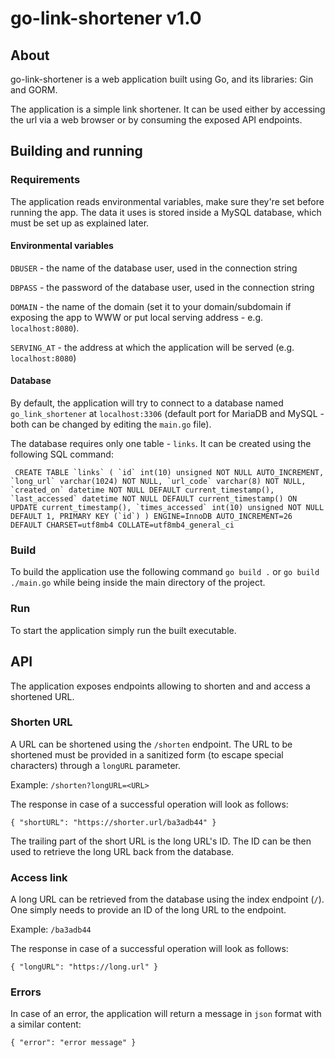 # go-link-shortener v1.0

## About

go-link-shortener is a web application built using Go, and its libraries: Gin and GORM.

The application is a simple link shortener. It can be used either by accessing the url via a web browser or by consuming the exposed API endpoints.

## Building and running

### Requirements

The application reads environmental variables, make sure they're set before running the app. The data it uses is stored inside a MySQL database, which must be set up as explained later.

#### Environmental variables

`DBUSER` - the name of the database user, used in the connection string

`DBPASS` - the password of the database user, used in the connection string

`DOMAIN` - the name of the domain (set it to your domain/subdomain if exposing the app to WWW or put local serving address - e.g. `localhost:8080`).

`SERVING_AT` - the address at which the application will be served (e.g. `localhost:8080`)

#### Database

By default, the application will try to connect to a database named `go_link_shortener` at `localhost:3306` (default port for MariaDB and MySQL - both can be changed by editing the `main.go` file).

The database requires only one table - `links`.
It can be created using the following SQL command:

``` CREATE TABLE `links` (
`id` int(10) unsigned NOT NULL AUTO_INCREMENT,
`long_url` varchar(1024) NOT NULL,
`url_code` varchar(8) NOT NULL,
`created_on` datetime NOT NULL DEFAULT current_timestamp(),
`last_accessed` datetime NOT NULL DEFAULT current_timestamp() ON UPDATE current_timestamp(),
`times_accessed` int(10) unsigned NOT NULL DEFAULT 1,
PRIMARY KEY (`id`)
) ENGINE=InnoDB AUTO_INCREMENT=26 DEFAULT CHARSET=utf8mb4 COLLATE=utf8mb4_general_ci```

### Build

To build the application use the following command
`go build .` or `go build ./main.go` while being inside the main directory of the project.

### Run

To start the application simply run the built executable.

## API

The application exposes endpoints allowing to shorten and and access a shortened URL.

### Shorten URL

A URL can be shortened using the `/shorten` endpoint.
The URL to be shortened must be provided in a sanitized form (to escape special characters) through a `longURL` parameter.

Example: `/shorten?longURL=<URL>`

The response in case of a successful operation will look as follows:

```{ "shortURL": "https://shorter.url/ba3adb44" }```

The trailing part of the short URL is the long URL's ID. The ID can be then used to retrieve the long URL back from the database. 

### Access link

A long URL can be retrieved from the database using the index endpoint (`/`). One simply needs to provide an ID of the long URL to the endpoint.

Example: `/ba3adb44`

The response in case of a successful operation will look as follows:

```{ "longURL": "https://long.url" }```

### Errors

In case of an error, the application will return a message in `json` format with a similar content:

```{ "error": "error message" }```

